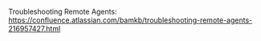 Troubleshooting Remote Agents: https://confluence.atlassian.com/bamkb/troubleshooting-remote-agents-216957427.html